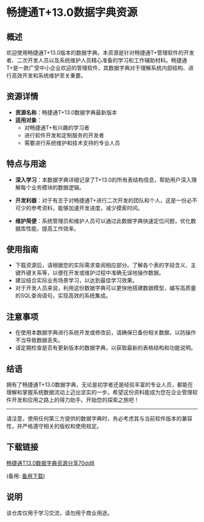 # 畅捷通T+13.0数据字典资源

## 概述

欢迎使用畅捷通T+13.0版本的数据字典。本资源是针对畅捷通T+管理软件的开发者、二次开发人员以及系统维护人员精心准备的学习和工作辅助材料。畅捷通T+是一款广受中小企业欢迎的管理软件，其数据字典对于理解系统内部结构、进行高效开发和系统维护至关重要。

## 资源详情

- **资源名称**：畅捷通T+13.0数据字典最新版本
- **适用对象**：
  - 对畅捷通T+有兴趣的学习者
  - 进行软件开发和定制服务的开发者
  - 需要进行系统维护和技术支持的专业人员
  
## 特点与用途

- **深入学习**：本数据字典详细记录了T+13.0的所有表结构信息，帮助用户深入理解每个业务模块的数据逻辑。
  
- **开发利器**：对于有志于对畅捷通T+进行二次开发的团队和个人，这是一份必不可少的参考资料，能够加速开发进度，减少摸索时间。
  
- **维护简便**：系统管理员和维护人员可以通过此数据字典快速定位问题，优化数据库性能，提高工作效率。

## 使用指南

- 下载资源后，请根据您的实际需求查阅相应部分。了解各个表的字段含义、主键外键关系等，以便在开发或维护过程中准确无误地操作数据。
- 建议结合实际业务场景学习，以达到最佳学习效果。
- 对于开发人员来说，利用这份数据字典可以更快地搭建数据模型，编写高质量的SQL查询语句，实现高效的系统集成。

## 注意事项

- 在使用本数据字典进行系统开发或修改前，请确保已备份相关数据，以防操作不当导致数据丢失。
- 请定期检查是否有更新版本的数据字典，以获取最新的表格结构和功能说明。

## 结语

拥有了畅捷通T+13.0数据字典，无论是初学者还是经验丰富的专业人员，都能在理解和掌握系统数据流动上迈出坚实的一步。希望这份资料能成为您在企业管理软件开发和应用之路上的得力助手。开始您的探索之旅吧！

---

请注意，使用任何第三方提供的数据字典时，务必考虑其与当前软件版本的兼容性，并严格遵守相关的版权和使用规定。

## 下载链接
[畅捷通T13.0数据字典资源分享70dd8](https://pan.quark.cn/s/bbe8d5b9d5e0) 

(备用: [备用下载](https://pan.baidu.com/s/1t61LywaapcAkCQvtrrp2BQ?pwd=1234))

## 说明

该仓库仅用于学习交流，请勿用于商业用途。
